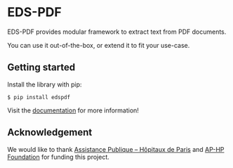 # EDS-PDF

EDS-PDF provides modular framework to extract text from PDF documents.

You can use it out-of-the-box, or extend it to fit your use-case.

## Getting started

Install the library with pip:

<div class="termy">

```console
$ pip install edspdf
```

</div>

Visit the [documentation](https://datasciencetools-pages.eds.aphp.fr/edspdf/) for more information!

## Acknowledgement

We would like to thank [Assistance Publique – Hôpitaux de Paris](https://www.aphp.fr/)
and [AP-HP Foundation](https://fondationrechercheaphp.fr/) for funding this project.
